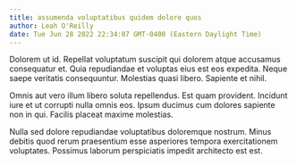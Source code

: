 ```yaml
---
title: assumenda voluptatibus quidem dolore quos
author: Leah O'Reilly
date: Tue Jun 28 2022 22:34:07 GMT-0400 (Eastern Daylight Time)
---
```

Dolorem ut id. Repellat voluptatum suscipit qui dolorem atque accusamus consequatur et. Quia repudiandae et voluptas eius est eos expedita. Neque saepe veritatis consequuntur. Molestias quasi libero. Sapiente et nihil.

 Omnis aut vero illum libero soluta repellendus. Est quam provident. Incidunt iure et ut corrupti nulla omnis eos. Ipsum ducimus cum dolores sapiente non in qui. Facilis placeat maxime molestias.

 Nulla sed dolore repudiandae voluptatibus doloremque nostrum. Minus debitis quod rerum praesentium esse asperiores tempora exercitationem voluptates. Possimus laborum perspiciatis impedit architecto est est.